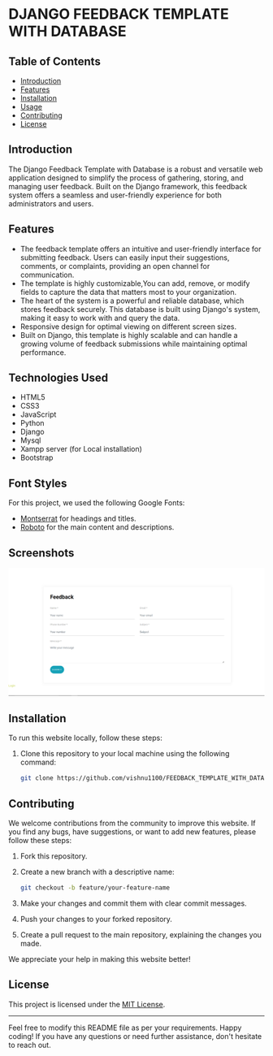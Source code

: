 # DJANGO FEEDBACK TEMPLATE WITH DATABASE 


## Table of Contents

- [Introduction](#introduction)
- [Features](#features)
- [Installation](#installation)
- [Usage](#usage)
- [Contributing](#contributing)
- [License](#license)

## Introduction
The Django Feedback Template with Database is a robust and versatile web application designed to simplify the process of gathering, storing, and managing user feedback. Built on the Django framework, this feedback system offers a seamless and user-friendly experience for both administrators and users.

## Features

- The feedback template offers an intuitive and user-friendly interface for submitting feedback. Users can easily input their suggestions, comments, or complaints, providing an open channel for communication.
- The template is highly customizable,You can add, remove, or modify fields to capture the data that matters most to your organization.
- The heart of the system is a powerful and reliable database, which stores feedback securely. This database is built using Django's  system, making it easy to work with and query the data.
- Responsive design for optimal viewing on different screen sizes.
- Built on Django, this template is highly scalable and can handle a growing volume of feedback submissions while maintaining optimal performance.

## Technologies Used

- HTML5
- CSS3
- JavaScript 
- Python 
- Django
- Mysql
- Xampp server (for Local installation)
- Bootstrap




## Font Styles

For this project, we used the following Google Fonts:

- [Montserrat](https://fonts.google.com/specimen/Montserrat) for headings and titles.
- [Roboto](https://fonts.google.com/specimen/Roboto) for the main content and descriptions.


## Screenshots

![Screenshot 1](/screenshot/1.png)




## Installation

To run this website locally, follow these steps:

1. Clone this repository to your local machine using the following command:

   ```bash
   git clone https://github.com/vishnu1100/FEEDBACK_TEMPLATE_WITH_DATABASE.git
   ```

## Contributing

We welcome contributions from the community to improve this website. If you find any bugs, have suggestions, or want to add new features, please follow these steps:

1. Fork this repository.

2. Create a new branch with a descriptive name:

   ```bash
   git checkout -b feature/your-feature-name
   ```

3. Make your changes and commit them with clear commit messages.

4. Push your changes to your forked repository.

5. Create a pull request to the main repository, explaining the changes you made.

We appreciate your help in making this website better!





## License

This project is licensed under the [MIT License](LICENSE).

---

Feel free to modify this README file as per your requirements. Happy coding! If you have any questions or need further assistance, don't hesitate to reach out.
